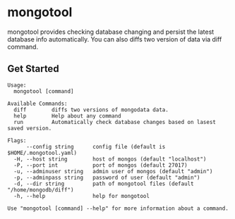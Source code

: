 # mongotool
mongotool provides checking database changing and persist the latest database info automatically. You can also diffs two version of data via diff command.

## Get Started



```
Usage:
  mongotool [command]

Available Commands:
  diff        diffs two versions of mongodata data.
  help        Help about any command
  run         Automatically check database changes based on lasest saved version.

Flags:
      --config string      config file (default is $HOME/.mongotool.yaml)
  -H, --host string        host of mongos (default "localhost")
  -P, --port int           port of mongos (default 27017)
  -u, --adminuser string   admin user of mongos (default "admin")
  -p, --adminpass string   password of user (default "admin")
  -d, --dir string         path of mongotool files (default "/home/mongodb/diff")
  -h, --help               help for mongotool

Use "mongotool [command] --help" for more information about a command.
```
